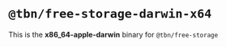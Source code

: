 # `@tbn/free-storage-darwin-x64`

This is the **x86_64-apple-darwin** binary for `@tbn/free-storage`
